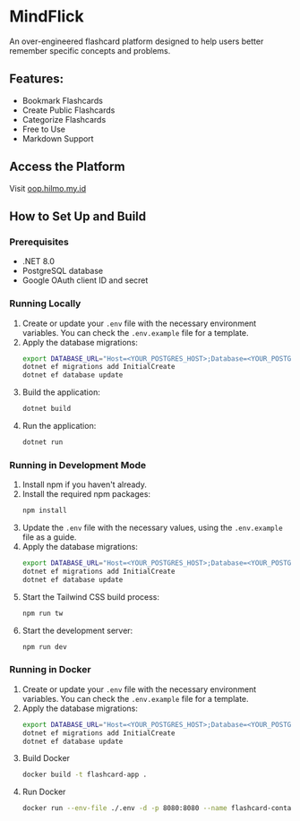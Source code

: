 # MindFlick

An over-engineered flashcard platform designed to help users better remember specific concepts and problems.

## Features:

- Bookmark Flashcards
- Create Public Flashcards
- Categorize Flashcards
- Free to Use
- Markdown Support

## Access the Platform

Visit [oop.hilmo.my.id](https://oop.hilmo.my.id)

## How to Set Up and Build

### Prerequisites

- .NET 8.0
- PostgreSQL database
- Google OAuth client ID and secret

### Running Locally

1. Create or update your `.env` file with the necessary environment variables. You can check the `.env.example` file for
   a template.
2. Apply the database migrations:
    ```bash
    export DATABASE_URL="Host=<YOUR_POSTGRES_HOST>;Database=<YOUR_POSTGRES_DB_NAME>;Username=<YOUR_POSTGRES_USER>;Password=<YOUR_POSTGRES_PASSWORD>"
    dotnet ef migrations add InitialCreate
   dotnet ef database update
    ```
3. Build the application:
    ```bash
    dotnet build
    ```
4. Run the application:
    ```bash
    dotnet run
    ```

### Running in Development Mode

1. Install npm if you haven't already.
2. Install the required npm packages:
    ```bash
    npm install
    ```
3. Update the `.env` file with the necessary values, using the `.env.example` file as a guide.
4. Apply the database migrations:
    ```bash
    export DATABASE_URL="Host=<YOUR_POSTGRES_HOST>;Database=<YOUR_POSTGRES_DB_NAME>;Username=<YOUR_POSTGRES_USER>;Password=<YOUR_POSTGRES_PASSWORD>"
    dotnet ef migrations add InitialCreate
   dotnet ef database update
    ```
5. Start the Tailwind CSS build process:
    ```bash
    npm run tw
    ```
6. Start the development server:
    ```bash
    npm run dev
    ```

### Running in Docker

1. Create or update your `.env` file with the necessary environment variables. You can check the `.env.example` file for
   a template.
2. Apply the database migrations:
    ```bash
    export DATABASE_URL="Host=<YOUR_POSTGRES_HOST>;Database=<YOUR_POSTGRES_DB_NAME>;Username=<YOUR_POSTGRES_USER>;Password=<YOUR_POSTGRES_PASSWORD>"
    dotnet ef migrations add InitialCreate
   dotnet ef database update
    ```
3. Build Docker
   ```bash
   docker build -t flashcard-app .
   ```
4. Run Docker
   ```bash
   docker run --env-file ./.env -d -p 8080:8080 --name flashcard-container flashcard-app
   ```
